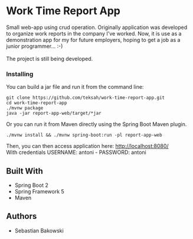 # Work Time Report App

Small web-app using crud operation. Originally application was developed to organize work reports in the company I've worked.
Now, it is use as a demonstration app for my for future employers, hoping to get a job as a junior programmer... :-)
<br>
<br>
The project is still being developed.


### Installing
You can build a jar file and run it from the command line:
```
git clone https://github.com/teksah/work-time-report-app.git
cd work-time-report-app
./mvnw package
java -jar report-app-web/target/*jar
```
Or you can run it from Maven directly using the Spring Boot Maven plugin.

```
./mvnw install && ./mvnw spring-boot:run -pl report-app-web
```


Then, you can then access application here: [http://localhost:8080/](http://localhost:8080/)<br>
With credentials USERNAME: antoni - PASSWORD: antoni




## Built With

* Spring Boot 2
* Spring Framework 5
* Maven

## Authors

* Sebastian Bakowski
